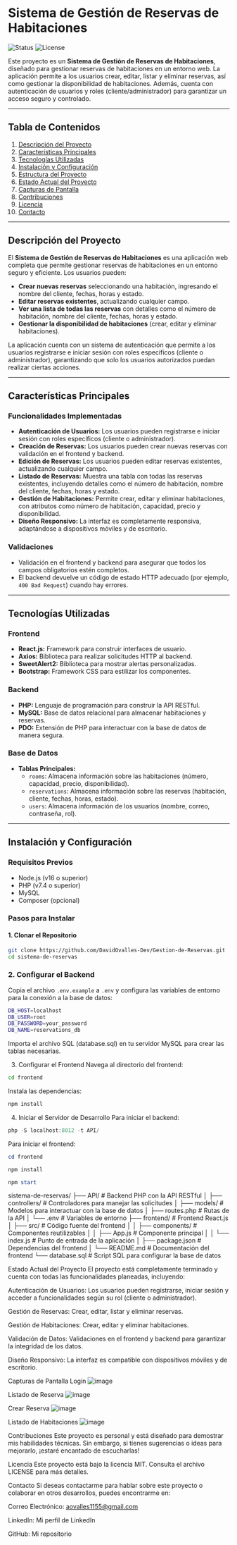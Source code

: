 # Sistema de Gestión de Reservas de Habitaciones

![Status](https://img.shields.io/badge/Status-Terminado-brightgreen) ![License](https://img.shields.io/badge/License-MIT-blue)

Este proyecto es un **Sistema de Gestión de Reservas de Habitaciones**, diseñado para gestionar reservas de habitaciones en un entorno web. La aplicación permite a los usuarios crear, editar, listar y eliminar reservas, así como gestionar la disponibilidad de habitaciones. Además, cuenta con autenticación de usuarios y roles (cliente/administrador) para garantizar un acceso seguro y controlado.

---

## Tabla de Contenidos

1. [Descripción del Proyecto](#descripción-del-proyecto)
2. [Características Principales](#características-principales)
3. [Tecnologías Utilizadas](#tecnologías-utilizadas)
4. [Instalación y Configuración](#instalación-y-configuración)
5. [Estructura del Proyecto](#estructura-del-proyecto)
6. [Estado Actual del Proyecto](#estado-actual-del-proyecto)
7. [Capturas de Pantalla](#capturas-de-pantalla)
8. [Contribuciones](#contribuciones)
9. [Licencia](#licencia)
10. [Contacto](#contacto)

---

## Descripción del Proyecto

El **Sistema de Gestión de Reservas de Habitaciones** es una aplicación web completa que permite gestionar reservas de habitaciones en un entorno seguro y eficiente. Los usuarios pueden:
- **Crear nuevas reservas** seleccionando una habitación, ingresando el nombre del cliente, fechas, horas y estado.
- **Editar reservas existentes**, actualizando cualquier campo.
- **Ver una lista de todas las reservas** con detalles como el número de habitación, nombre del cliente, fechas, horas y estado.
- **Gestionar la disponibilidad de habitaciones** (crear, editar y eliminar habitaciones).

La aplicación cuenta con un sistema de autenticación que permite a los usuarios registrarse e iniciar sesión con roles específicos (cliente o administrador), garantizando que solo los usuarios autorizados puedan realizar ciertas acciones.

---

## Características Principales

### **Funcionalidades Implementadas**
- **Autenticación de Usuarios:** Los usuarios pueden registrarse e iniciar sesión con roles específicos (cliente o administrador).
- **Creación de Reservas:** Los usuarios pueden crear nuevas reservas con validación en el frontend y backend.
- **Edición de Reservas:** Los usuarios pueden editar reservas existentes, actualizando cualquier campo.
- **Listado de Reservas:** Muestra una tabla con todas las reservas existentes, incluyendo detalles como el número de habitación, nombre del cliente, fechas, horas y estado.
- **Gestión de Habitaciones:** Permite crear, editar y eliminar habitaciones, con atributos como número de habitación, capacidad, precio y disponibilidad.
- **Diseño Responsivo:** La interfaz es completamente responsiva, adaptándose a dispositivos móviles y de escritorio.

### **Validaciones**
- Validación en el frontend y backend para asegurar que todos los campos obligatorios estén completos.
- El backend devuelve un código de estado HTTP adecuado (por ejemplo, `400 Bad Request`) cuando hay errores.

---

## Tecnologías Utilizadas

### **Frontend**
- **React.js:** Framework para construir interfaces de usuario.
- **Axios:** Biblioteca para realizar solicitudes HTTP al backend.
- **SweetAlert2:** Biblioteca para mostrar alertas personalizadas.
- **Bootstrap:** Framework CSS para estilizar los componentes.

### **Backend**
- **PHP:** Lenguaje de programación para construir la API RESTful.
- **MySQL:** Base de datos relacional para almacenar habitaciones y reservas.
- **PDO:** Extensión de PHP para interactuar con la base de datos de manera segura.

### **Base de Datos**
- **Tablas Principales:**
  - `rooms`: Almacena información sobre las habitaciones (número, capacidad, precio, disponibilidad).
  - `reservations`: Almacena información sobre las reservas (habitación, cliente, fechas, horas, estado).
  - `users`: Almacena información de los usuarios (nombre, correo, contraseña, rol).

---

## Instalación y Configuración

### Requisitos Previos
- Node.js (v16 o superior)
- PHP (v7.4 o superior)
- MySQL
- Composer (opcional)

### Pasos para Instalar

#### 1. Clonar el Repositorio

```bash
git clone https://github.com/DavidOvalles-Dev/Gestion-de-Reservas.git
cd sistema-de-reservas
```

### 2. Configurar el Backend
Copia el archivo `.env.example` a `.env` y configura las variables de entorno para la conexión a la base de datos:

```bash
DB_HOST=localhost
DB_USER=root
DB_PASSWORD=your_password
DB_NAME=reservations_db
```
Importa el archivo SQL (database.sql) en tu servidor MySQL para crear las tablas necesarias.

3. Configurar el Frontend
Navega al directorio del frontend:

```bash
cd frontend
```
Instala las dependencias: 
```bash
npm install
```
4. Iniciar el Servidor de Desarrollo
Para iniciar el backend:

```powershell
php -S localhost:8012 -t API/
```
Para iniciar el frontend:
```powershell
cd frontend
```
```powershell
npm install
```
```powershell
npm start
```

sistema-de-reservas/
├── API/                # Backend PHP con la API RESTful
│   ├── controllers/    # Controladores para manejar las solicitudes
│   ├── models/         # Modelos para interactuar con la base de datos
│   ├── routes.php      # Rutas de la API
│   └── .env            # Variables de entorno
├── frontend/           # Frontend React.js
│   ├── src/            # Código fuente del frontend
│   │   ├── components/ # Componentes reutilizables
│   │   ├── App.js      # Componente principal
│   │   └── index.js    # Punto de entrada de la aplicación
│   ├── package.json    # Dependencias del frontend
│   └── README.md       # Documentación del frontend
└── database.sql        # Script SQL para configurar la base de datos

Estado Actual del Proyecto
El proyecto está completamente terminado y cuenta con todas las funcionalidades planeadas, incluyendo:

Autenticación de Usuarios: Los usuarios pueden registrarse, iniciar sesión y acceder a funcionalidades según su rol (cliente o administrador).

Gestión de Reservas: Crear, editar, listar y eliminar reservas.

Gestión de Habitaciones: Crear, editar y eliminar habitaciones.

Validación de Datos: Validaciones en el frontend y backend para garantizar la integridad de los datos.

Diseño Responsivo: La interfaz es compatible con dispositivos móviles y de escritorio.

Capturas de Pantalla
Login
![image](https://github.com/user-attachments/assets/50b2ba4f-1079-4a85-b2b3-7518fcac5a8d)

Listado de Reserva
![image](https://github.com/user-attachments/assets/82021d76-b65f-452d-ba31-80824b0d3fb4)


Crear Reserva
![image](https://github.com/user-attachments/assets/b0d5e279-d9f4-4e00-8bd5-68cdf490439f)

Listado de Habitaciones
![image](https://github.com/user-attachments/assets/059dade4-a047-4aff-a870-2ee87d5922f6)

Contribuciones
Este proyecto es personal y está diseñado para demostrar mis habilidades técnicas. Sin embargo, si tienes sugerencias o ideas para mejorarlo, ¡estaré encantado de escucharlas!

Licencia
Este proyecto está bajo la licencia MIT. Consulta el archivo LICENSE para más detalles.

Contacto
Si deseas contactarme para hablar sobre este proyecto o colaborar en otros desarrollos, puedes encontrarme en:

Correo Electrónico: aovalles1155@gmail.com

LinkedIn: Mi perfil de LinkedIn

GitHub: Mi repositorio
